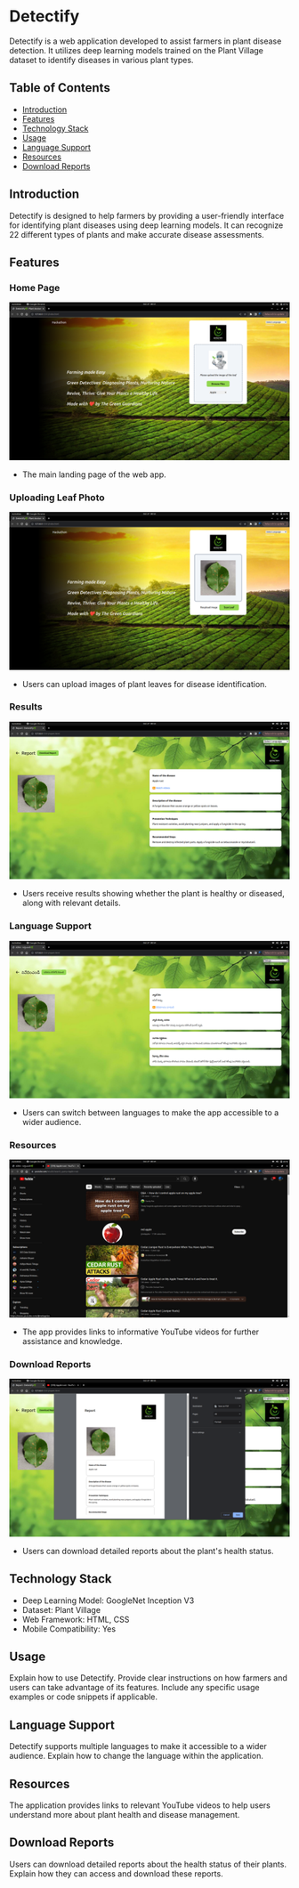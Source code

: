 # Detectify

Detectify is a web application developed to assist farmers in plant disease detection. It utilizes deep learning models trained on the Plant Village dataset to identify diseases in various plant types.

## Table of Contents

- [Introduction](#introduction)
- [Features](#features)
- [Technology Stack](#technology-stack)
- [Usage](#usage)
- [Language Support](#language-support)
- [Resources](#resources)
- [Download Reports](#download-reports)

## Introduction

Detectify is designed to help farmers by providing a user-friendly interface for identifying plant diseases using deep learning models. It can recognize 22 different types of plants and make accurate disease assessments.

## Features

### Home Page
![Home Page](/images/fig1.png)
- The main landing page of the web app.

### Uploading Leaf Photo
![Upload Leaf Photo](/images/fig2.png)
- Users can upload images of plant leaves for disease identification.

### Results
![Results](/images/fig3.png)
- Users receive results showing whether the plant is healthy or diseased, along with relevant details.

### Language Support
![Language Support](/images/fig4.png)
- Users can switch between languages to make the app accessible to a wider audience.

### Resources
![Resources](/images/fig5.png)
- The app provides links to informative YouTube videos for further assistance and knowledge.

### Download Reports
![Download Reports](/images/fig6.png)
- Users can download detailed reports about the plant's health status.

## Technology Stack

- Deep Learning Model: GoogleNet Inception V3
- Dataset: Plant Village
- Web Framework: HTML, CSS
- Mobile Compatibility: Yes

## Usage

Explain how to use Detectify. Provide clear instructions on how farmers and users can take advantage of its features. Include any specific usage examples or code snippets if applicable.

## Language Support

Detectify supports multiple languages to make it accessible to a wider audience. Explain how to change the language within the application.

## Resources

The application provides links to relevant YouTube videos to help users understand more about plant health and disease management.

## Download Reports

Users can download detailed reports about the health status of their plants. Explain how they can access and download these reports.
